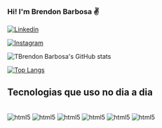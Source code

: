 ### Hi! I'm Brendon Barbosa ✌️

[![Linkedin](https://img.shields.io/badge/LinkedIn-0077B5?style=for-the-badge&logo=linkedin&logoColor=white)](https://www.linkedin.com/in/thalysonbarbosa/)

[![Instagram](https://img.shields.io/badge/Instagram-E4405F?style=for-the-badge&logo=instagram&logoColor=white)](https://www.instagram.com/otbrendon/)

![TBrendon Barbosa's GitHub stats](https://github-readme-stats.vercel.app/api?username=thebrendonbarbosa&show_icons=true&theme=dark)

[![Top Langs](https://github-readme-stats.vercel.app/api/top-langs/?username=thebrendonbarbosa&layout=compact)](https://github.com/anuraghazra/github-readme-stats)

## Tecnologias que uso no dia a dia
<div style="display: inline_block"><br/>
 <img align="center" alt="html5" src="https://img.shields.io/badge/Linux_Mint-87CF3E?style=for-the-badge&logo=linux-mint&logoColor=white" />
 <img align="center" alt="html5" src="https://img.shields.io/badge/Windows-0078D6?style=for-the-badge&logo=windows&logoColor=white" />
 <img align="center" alt="html5" src="https://img.shields.io/badge/Python-3776AB?style=for-the-badge&logo=python&logoColor=white" />
 <img align="center" alt="html5" src="https://img.shields.io/badge/Visual_Studio-5C2D91?style=for-the-badge&logo=visual%20studio&logoColor=white" />
 <img align="center" alt="html5" src="https://img.shields.io/badge/Notion-000000?style=for-the-badge&logo=notion&logoColor=white" />
 <img align="center" alt="html5" src="https://img.shields.io/badge/Brave-FF1B2D?style=for-the-badge&logo=Brave&logoColor=white" />

</div>

